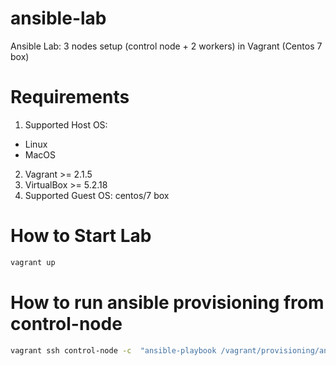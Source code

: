 # ansible-lab
Ansible Lab: 3 nodes setup (control node + 2 workers) in Vagrant (Centos 7 box)

# Requirements

1. Supported Host OS:
  - Linux
  - MacOS
2. Vagrant >= 2.1.5
3. VirtualBox >= 5.2.18
4. Supported Guest OS: centos/7 box

# How to Start Lab

```bash
vagrant up
```

# How to run ansible provisioning from control-node

```bash
vagrant ssh control-node -c  "ansible-playbook /vagrant/provisioning/ansible/playbook.yml"
```
